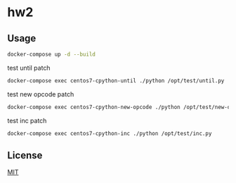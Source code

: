 # hw2

## Usage

```bash
docker-compose up -d --build
```
test until patch
```bash
docker-compose exec centos7-cpython-until ./python /opt/test/until.py
```

test new opcode patch
```bash
docker-compose exec centos7-cpython-new-opcode ./python /opt/test/new-opcode.py
```

test inc patch
```bash
docker-compose exec centos7-cpython-inc ./python /opt/test/inc.py
```

## License
[MIT](https://choosealicense.com/licenses/mit/)